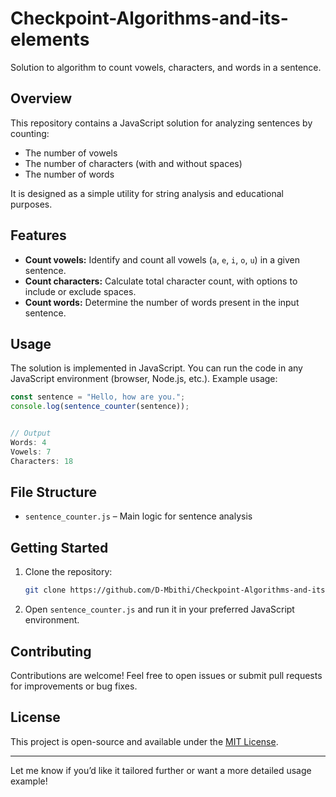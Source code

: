 # Checkpoint-Algorithms-and-its-elements

Solution to algorithm to count vowels, characters, and words in a sentence.

## Overview

This repository contains a JavaScript solution for analyzing sentences by counting:
- The number of vowels
- The number of characters (with and without spaces)
- The number of words

It is designed as a simple utility for string analysis and educational purposes.

## Features

- **Count vowels:** Identify and count all vowels (`a`, `e`, `i`, `o`, `u`) in a given sentence.
- **Count characters:** Calculate total character count, with options to include or exclude spaces.
- **Count words:** Determine the number of words present in the input sentence.

## Usage

The solution is implemented in JavaScript. You can run the code in any JavaScript environment (browser, Node.js, etc.).
Example usage:

```javascript
const sentence = "Hello, how are you.";
console.log(sentence_counter(sentence));


// Output
Words: 4
Vowels: 7
Characters: 18
```

## File Structure

- `sentence_counter.js` – Main logic for sentence analysis

## Getting Started

1. Clone the repository:
   ```bash
   git clone https://github.com/D-Mbithi/Checkpoint-Algorithms-and-its-elements.git
   ```
2. Open `sentence_counter.js` and run it in your preferred JavaScript environment.

## Contributing

Contributions are welcome!
Feel free to open issues or submit pull requests for improvements or bug fixes.

## License

This project is open-source and available under the [MIT License](LICENSE).

---

Let me know if you’d like it tailored further or want a more detailed usage example!
